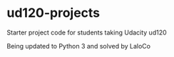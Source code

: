 ud120-projects
==============

Starter project code for students taking Udacity ud120

Being updated to Python 3 and solved by LaloCo
